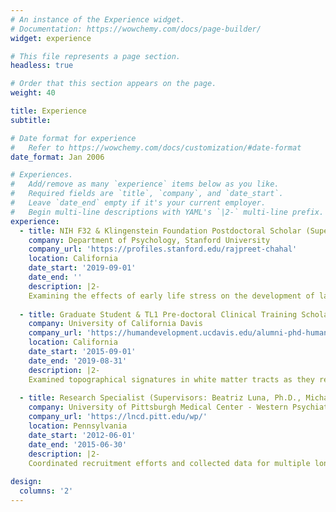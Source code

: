 ```yaml
---
# An instance of the Experience widget.
# Documentation: https://wowchemy.com/docs/page-builder/
widget: experience

# This file represents a page section.
headless: true

# Order that this section appears on the page.
weight: 40

title: Experience
subtitle:

# Date format for experience
#   Refer to https://wowchemy.com/docs/customization/#date-format
date_format: Jan 2006

# Experiences.
#   Add/remove as many `experience` items below as you like.
#   Required fields are `title`, `company`, and `date_start`.
#   Leave `date_end` empty if it's your current employer.
#   Begin multi-line descriptions with YAML's `|2-` multi-line prefix.
experience:
  - title: NIH F32 & Klingenstein Foundation Postdoctoral Scholar (Supervisor: Ian Gotlib, Ph.D.)
    company: Department of Psychology, Stanford University
    company_url: 'https://profiles.stanford.edu/rajpreet-chahal'
    location: California
    date_start: '2019-09-01'
    date_end: ''
    description: |2- 
    Examining the effects of early life stress on the development of large-scale structural and functional brain circuits to understand when and in whom neurobiological alterations arise and confer risk for depression and suicidal ideation. The goal of this research is to guide person-centered approaches to detect vulnerability for and predict the course of depression.
        
  - title: Graduate Student & TL1 Pre-doctoral Clinical Training Scholar (Supervisor: Amanda Guyer, Ph.D.)
    company: University of California Davis
    company_url: 'https://humandevelopment.ucdavis.edu/alumni-phd-human-development'
    location: California
    date_start: '2015-09-01'
    date_end: '2019-08-31'
    description: |2- 
    Examined topographical signatures in white matter tracts as they reflect the history of depressive symptoms in adolescent girls, and patterns of functional connectivity, revealed by neural biotyping, as they forecast future internalizing symptoms in at-risk adolescents.
    
  - title: Research Specialist (Supervisors: Beatriz Luna, Ph.D., Michael Hallquist, Ph.D.)
    company: University of Pittsburgh Medical Center - Western Psychiatric Institute and Clinic
    company_url: 'https://lncd.pitt.edu/wp/'
    location: Pennsylvania
    date_start: '2012-06-01'
    date_end: '2015-06-30'
    description: |2- 
    Coordinated recruitment efforts and collected data for multiple longitudinal studies investigating cognitive development in typically-developing and at-risk children, adolescents, and adults. Tested subjects on behavioral and imaging protocols using eye-tracking, fMRI, MEG, and PET. Examined neural influences on incentive processing and inhibitory control and contributed to a review of literature on cognitive control development.
    
design:
  columns: '2'
---
```


